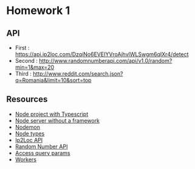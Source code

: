 # Homework 1

## API
 * First : https://api.ip2loc.com/DzqiNo6EVEIYVroAjhvlWLSwgm6qIXr4/detect
 * Second : http://www.randomnumberapi.com/api/v1.0/random?min=1&max=20
 * Third : http://www.reddit.com/search.json?q=Romania&limit=10&sort=top

## Resources
* [Node project with Typescript](https://www.digitalocean.com/community/tutorials/setting-up-a-node-project-with-typescript)
* [Node server without a framework](https://developer.mozilla.org/en-US/docs/Learn/Server-side/Node_server_without_framework)
* [Nodemon](https://www.digitalocean.com/community/tutorials/workflow-nodemon)
* [Node types](https://stackoverflow.com/a/63305998/10805602)
* [Ip2Loc API](https://ip2loc.com/)
* [Random Number API](http://www.randomnumberapi.com/)
* [Access query params](https://nodejs.org/en/knowledge/HTTP/clients/how-to-access-query-string-parameters/)
* [Workers](https://developer.mozilla.org/en-US/docs/Web/API/Web_Workers_API/Using_web_workers)